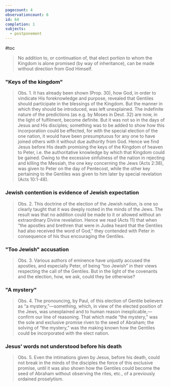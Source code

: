 ```yaml
---
pagecount: 4
observationcount: 6
id: 64
completion: 1
subjects:
  - postponement
---
```

#toc

>No addition to, or continuation of, that elect portion to whom the Kingdom is alone promised (by way of inheritance), can be made without direction from God Himself.
### "Keys of the kingdom"
>Obs. 1. It has already been shown (Prop. 30), how God, in order to vindicate His foreknowledge and purpose, revealed that Gentiles should participate in the blessings of the Kingdom. But the manner in which they should be introduced, was left unexplained. The indefinite nature of the predictions (as e.g. by Moses in Deut. 32) are now, in the light of fulfilment, become definite. But it was not so in the days of Jesus and His disciples; something was to be added to show how this incorporation could be effected, for with the special election of the one nation, it would have been presumptuous for any one to have joined others with it without due authority from God. Hence we find Jesus before His death promising the keys of the Kingdom of heaven to Peter, i.e. the authoritative knowledge by which that Kingdom could be gained. Owing to the excessive sinfulness of the nation in rejecting and killing the Messiah, the one key concerning the Jews (Acts 2:38), was given to Peter on the day of Pentecost, while the other key pertaining to the Gentiles was given to him later by special revelation (Acts 10:1-48).
### Jewish contention is evidence of Jewish expectation
>Obs. 2. This doctrine of the election of the Jewish nation, is one so clearly taught that it was deeply rooted in the minds of the Jews. The result was that no addition could be made to it or allowed without an extraordinary Divine revelation. Hence we read (Acts 11) that when “the apostles and brethren that were in Judea heard that the Gentiles had also received the word of God,” they contended with Peter in consequence of his thus encouraging the Gentiles.
### "Too Jewish" accusation
>Obs. 3. Various authors of eminence have unjustly accused the apostles, and especially Peter, of being “too Jewish” in their views respecting the call of the Gentiles. But in the light of the covenants and the election, how, we ask, could they be otherwise?
### "A mystery"
>Obs. 4. The pronouncing, by Paul, of this election of Gentile believers as “a mystery,”—something, which, in view of the elected position of the Jews, was unexplained and to human reason inexplicable,—confirm our line of reasoning. That which made “the mystery,” was the sole and exclusive promise riven to the seed of Abraham; the solving of “the mystery,” was the making known how the Gentiles could be incorporated with the elect nation.
### Jesus' words not understood before his death
>Obs. 5. Even the intimations given by Jesus, before his death, could not break in the minds of the disciples the force of this exclusive promise, until it was also shown how the Gentiles could become the seed of Abraham without observing the rites, etc., of a previously ordained proselytism.